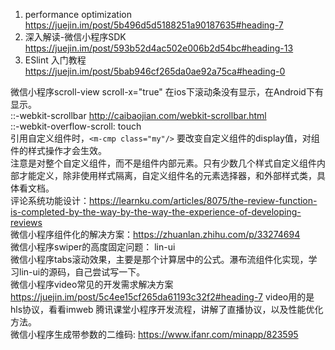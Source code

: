 1. performance optimization
https://juejin.im/post/5b496d5d5188251a90187635#heading-7
2. 深入解读-微信小程序SDK
https://juejin.im/post/593b52d4ac502e006b2d54bc#heading-13
3. ESlint 入门教程
https://juejin.im/post/5bab946cf265da0ae92a75ca#heading-0

微信小程序scroll-view scroll-x="true" 在ios下滚动条没有显示，在Android下有显示。   
::-webkit-scrollbar   <http://caibaojian.com/webkit-scrollbar.html>   
::-webkit-overflow-scroll: touch  
引用自定义组件时，`<m-cmp class="my"/>` 要改变自定义组件的display值，对组件的样式操作才会生效。   
注意是对整个自定义组件，而不是组件内部元素。只有少数几个样式自定义组件内部才能定义，除非使用样式隔离，自定义组件名的元素选择器，和外部样式类，具体看文档。     
评论系统功能设计：<https://learnku.com/articles/8075/the-review-function-is-completed-by-the-way-by-the-way-the-experience-of-developing-reviews>   
微信小程序组件化的解决方案：<https://zhuanlan.zhihu.com/p/33274694>   
微信小程序swiper的高度固定问题： lin-ui   
微信小程序tabs滚动效果，主要是那个计算居中的公式。瀑布流组件化实现，学习lin-ui的源码，自己尝试写一下。   
微信小程序video常见的开发需求解决方案<https://juejin.im/post/5c4ee15cf265da61193c32f2#heading-7> video用的是hls协议，看看imweb
腾讯课堂小程序开发流程，讲解了直播协议，以及性能优化方法。    
微信小程序生成带参数的二维码: <https://www.ifanr.com/minapp/823595>   


